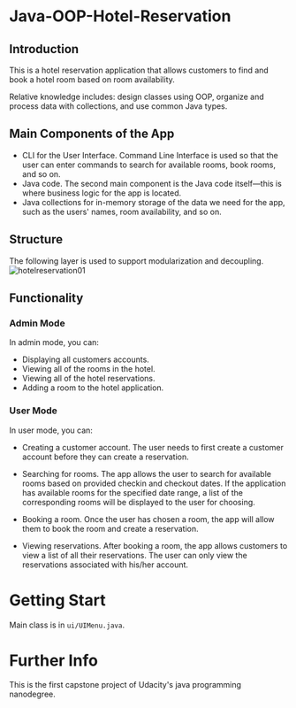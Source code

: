 # Java-OOP-Hotel-Reservation

## Introduction
This is a hotel reservation application that allows customers to find and book a hotel room based on room availability.

Relative knowledge includes: design classes using OOP, organize and process data with collections, and use common Java types.

## Main Components of the App
- CLI for the User Interface. Command Line Interface is used so that the user can enter commands to search for available rooms, book rooms, and so on.
- Java code. The second main component is the Java code itself—this is where business logic for the app is located.
- Java collections for in-memory storage of the data we need for the app, such as the users' names, room availability, and so on.
## Structure
 The following layer is used to support modularization and decoupling. 
![hotelreservation01](https://user-images.githubusercontent.com/24535066/160192694-d7b19a26-b37b-4bbf-91fc-76dadfcedb6c.png)

## Functionality
### Admin Mode
In admin mode, you can:
- Displaying all customers accounts.
- Viewing all of the rooms in the hotel.
- Viewing all of the hotel reservations.
- Adding a room to the hotel application.
### User Mode
In user mode, you can:
- Creating a customer account. The user needs to first create a customer account before they can create a reservation.
- Searching for rooms. The app allows the user to search for available rooms based on provided checkin and checkout dates. If the application has available rooms for the specified date range, a list of the corresponding rooms will be displayed to the user for choosing.
- Booking a room. Once the user has chosen a room, the app will allow them to book the room and create a reservation.

- Viewing reservations. After booking a room, the app allows customers to view a list of all their reservations. The user can only view the reservations associated with his/her account.

# Getting Start
Main class is in `ui/UIMenu.java`.

# Further Info
This is the first capstone project of Udacity's java programming nanodegree. 

